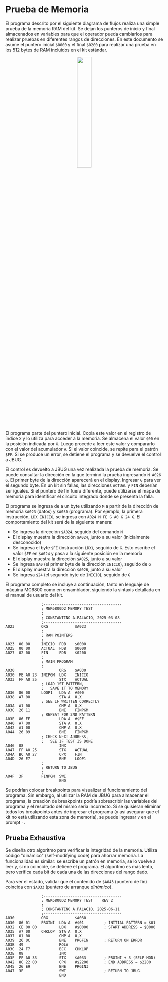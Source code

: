 # Prueba de Memoria

El programa descrito por el siguiente diagrama de flujos realiza una simple prueba de la memoria RAM del kit. Se dejan los punteros de inicio y final almacenados en variables para que el operador pueda cambiarlos para realizar pruebas en diferentes rangos de direcciones. En este documento se asume el puntero inicial `$0000` y el final `$0200` para realizar una prueba en los 512 bytes de RAM incluidos en el kit estándar.

<div align="center"><img src="https://github.com/user-attachments/assets/ae4fcadf-f04c-467e-bf97-36b8f5e9491e" style="width:30%;height:30%;text-align:center;"></img></div>

El programa parte del puntero inicial. Copia este valor en el registro de índice `X` y lo utiliza para acceder a la memoria. Se almacena el valor `$00` en la posición indicada por `X`. Luego procede a leer este valor y compararlo con el valor del acumulador `A`. Si el valor coincide, se repite para el patrón `$FF`. Si se produce un error, se detiene el programa y se devuelve el control a JBUG.

El control es devuelto a JBUG una vez realizada la prueba de memoria. Se puede consultar la dirección en la que terminó la prueba ingresando `M A026 G`. El primer byte de la dirección aparecerá en el display. Ingresar `G` para ver el segundo byte. En un kit sin fallas, las direcciones `ACTUAL` y `FIN` deberían ser iguales. Si el puntero de fin fuera diferente, puede utilizarse el mapa de memoria para identificar el circuito integrado donde se presenta la falla.

El programa se ingresa de a un byte utilizando `M` a partir de la dirección de memoria `$A023` (datos) y `$A030` (programa). Por ejemplo, la primera instrucción, `LDX INICIO`, se ingresa con `A024 M FE G A0 G 24 G`. El comportamiento del kit será de la siguiente manera:
- Se ingresa la dirección `$A024`, seguido del comando `M`
- El display muestra la dirección `$A024`, junto a su valor (inicialmente desconocido)
- Se ingresa el byte `$FE` (instrucción `LDX`), seguido de `G`. Esto escribe el valor `$FE` en `$A024` y pasa a la siguiente posición en la memoria
- El display muestra la dirección `$A025`, junto a su valor
- Se ingresa `$A0` (el primer byte de la dirección `INICIO`), seguido de `G`
- El display muestra la dirección `$A026`, junto a su valor
- Se ingresa `$24` (el segundo byte de `INICIO`), seguido de `G`

El programa completo se incluye a continuación, tanto en lenguaje de máquina MC6800 como en ensamblador, siguiendo la sintaxis detallada en el manual de usuario del kit.

```
                ;-----------------------------------
                ; MEK6800D2 MEMORY TEST
                ;
                ; CONSTANTINO A.PALACIO, 2025-03-08
                ;-----------------------------------
A023            ORG            $A023
                ;
                ; RAM POINTERS
                ;
A023  00 00     INICIO  FDB    $0000
A025  00 00     ACTUAL  FDB    $0000
A027  02 00     FIN     FDB    $0200
                ;
                ; MAIN PROGRAM
                ;
A030                    ORG    $A030
A030  FE A0 23  INIPGM  LDX    INICIO
A033  FF A0 25          STX    ACTUAL
                ; LOAD 1ST PATTERN,
                ;   SAVE IT TO MEMORY
A036  86 00     LOOP1   LDA A  #$00
A038  A7 00             STA A  0,X
                ; SEE IF WRITTEN CORRECTLY
A03A  A1 00             CMP A  0,X
A03C  26 11             BNE    FINPGM
                ; REPEAT FOR 2ND PATTERN
A03E  86 FF             LDA A  #$FF
A040  A7 00             STA A  0,X
A042  A1 00             CMP A  0,X
A044  26 09             BNE    FINPGM
                ; CHECK NEXT ADDRESS,
                ;   SEE IF TEST IS DONE
A046  08                INX
A047  FF A0 25          STX    ACTUAL
A04A  BC A0 27          CPX    FIN
A04D  26 E7             BNE    LOOP1
                ;
                ; RETURN TO JBUG
                ;
A04F  3F        FINPGM  SWI
                        END
```

Se podrían colocar breakpoints para visualizar el funcionamiento del programa. Sin embargo, al utilizar la RAM de JBUG para almacenar el programa, la creación de breakpoints podría sobrescribir las variables del programa y el resultado del mismo sería incorrecto. Si se quisieran eliminar todos los breakpoints antes de ingresar el programa (y así asegurar que el kit no está utilizando esta zona de memoria), se puede ingresar `V` en el prompt `-`.

## Prueba Exhaustiva
Se diseña otro algoritmo para verificar la integridad de la memoria. Utiliza código "dinámico" (self-modifying code) para ahorrar memoria. La funcionalidad es similar: se escribe un patrón en memoria, se lo vuelve a leer y, si no coincide, se detiene el programa. El algoritmo es más lento, pero verifica cada bit de cada una de las direcciones del rango dado.

Para ver el estado, validar que el contenido de `$A043` (puntero de fin) coincida con `$A033` (puntero de arranque _dinámico_).

```
                ;-----------------------------------
                ; MEK6800D2 MEMORY TEST    REV 2
                ;
                ; CONSTANTINO A.PALACIO, 2025-06-11
                ;-----------------------------------
A030            ORG            $A030
A030  86 01     PRGINI  LDA A  #$01         ; INITIAL PATTERN = $01
A032  CE 00 00          LDX    #$0000       ; START ADDRESS = $0000
A035  A7 00     CHKLOP  STA A  0,X
A037  01 00             CMP A  0,X
A039  26 0C             BNE    PRGFIN       ; RETURN ON ERROR
A03B  49                ROLA
A03C  24 F7             BCC    CHKLOP
A03E  08                INX
A03F  FF A0 33          STX    $A033        ; PRGINI + 3 (SELF-MOD)
A042  8C 22 00          CPX    #$2200       ; END ADDRESS = $2200
A045  26 E9             BNE    PRGINI
A047  3F                SWI                 ; RETURN TO JBUG
                        END
```
